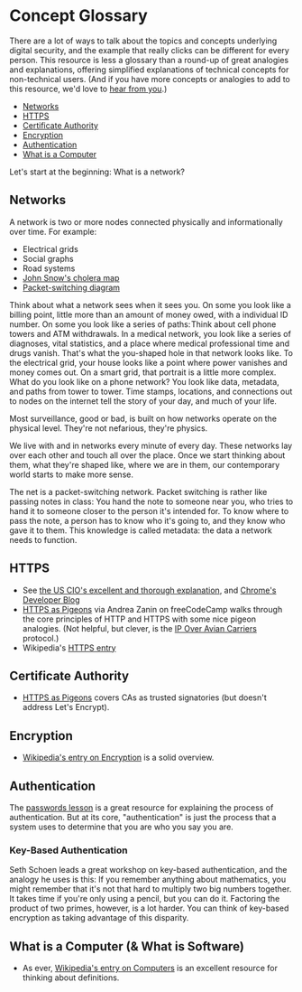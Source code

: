 # Concept Glossary

There are a lot of ways to talk about the topics and concepts underlying digital security, and the example that really clicks can be different for every person. This resource is less a glossary than a round-up of great analogies and explanations, offering simplified explanations of technical concepts for non-technical users. (And if you have more concepts or analogies to add to this resource, we'd love to [hear from you](mailto:fieldguide@opennews.org).)

* [Networks](#networks)
* [HTTPS](#https)
* [Certificate Authority](#certificate-authority)
* [Encryption](#encryption)
* [Authentication](#authentication)
* [What is a Computer](#what-is-a-computer)

Let's start at the beginning: What is a network?

## Networks

A network is two or more nodes connected physically and informationally over time. For example:

* Electrical grids
* Social graphs
* Road systems
* [John Snow's cholera map](https://www.theguardian.com/news/datablog/2013/mar/15/john-snow-cholera-map)
* [Packet-switching diagram](https://en.wikipedia.org/wiki/Packet_switching#/media/File:Packet_Switching.gif)

Think about what a network sees when it sees you. On some you look like a billing point, little more than an amount of money owed, with a individual ID number. On some you look like a series of paths: Think about cell phone towers and ATM withdrawals. In a medical network, you look like a series of diagnoses, vital statistics, and a place where medical professional time and drugs vanish. That's what the you-shaped hole in that network looks like. To the electrical grid, your house looks like a point where power vanishes and money comes out. On a smart grid, that portrait is a little more complex. What do you look like on a phone network? You look like data, metadata, and paths from tower to tower. Time stamps, locations, and connections out to nodes on the internet tell the story of your day, and much of your life.

Most surveillance, good or bad, is built on how networks operate on the physical level. They're not nefarious, they're physics.

We live with and in networks every minute of every day. These networks lay over each other and touch all over the place. Once we start thinking about them, what they're shaped like, where we are in them, our contemporary world starts to make more sense.

The net is a packet-switching network. Packet switching is rather like passing notes in class: You hand the note to someone near you, who tries to hand it to someone closer to the person it's intended for. To know where to pass the note, a person has to know who it's going to, and they know who gave it to them. This knowledge is called metadata: the data a network needs to function.

## HTTPS

* See [the US CIO's excellent and thorough explanation](https://https.cio.gov/everything/), and [Chrome's Developer Blog](https://developers.google.com/web/fundamentals/security/encrypt-in-transit/why-https)
* [HTTPS as Pigeons](https://medium.freecodecamp.org/https-explained-with-carrier-pigeons-7029d2193351) via Andrea Zanin on freeCodeCamp walks through the core principles of HTTP and HTTPS with some nice pigeon analogies. (Not helpful, but clever, is the [IP Over Avian Carriers](https://en.wikipedia.org/wiki/IP_over_Avian_Carriers) protocol.)
* Wikipedia's [HTTPS entry](https://en.wikipedia.org/wiki/HTTPS)

## Certificate Authority

* [HTTPS as Pigeons](https://medium.freecodecamp.org/https-explained-with-carrier-pigeons-7029d2193351) covers CAs as trusted signatories (but doesn't address Let's Encrypt).

## Encryption

* [Wikipedia's entry on Encryption](https://en.wikipedia.org/wiki/Encryption) is a solid overview.

## Authentication

The [passwords lesson](Chapter02-06-Passwords.md) is a great resource for explaining the process of authentication. But at its core, "authentication" is just the process that a system uses to determine that you are who you say you are.

### Key-Based Authentication

Seth Schoen leads a great workshop on key-based authentication, and the analogy he uses is this: If you remember anything about mathematics, you might remember that it's not that hard to multiply two big numbers together. It takes time if you're only using a pencil, but you can do it. Factoring the product of two primes, however, is a lot harder. You can think of key-based encryption as taking advantage of this disparity.

## What is a Computer (& What is Software)

* As ever, [Wikipedia's entry on Computers](https://en.wikipedia.org/wiki/Computer) is an excellent resource for thinking about definitions.
